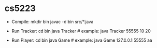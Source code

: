 # cs5223

* Compile: 
mkdir bin
javac -d bin src/*.java

* Run Tracker:
cd bin
java Tracker <port> <N> <K> # example: java Tracker 55555 10 20

* Run Player:
cd bin
java Game <tracker ip> <tracker port> <player id> # example: java Game 127.0.0.1 55555 aa

